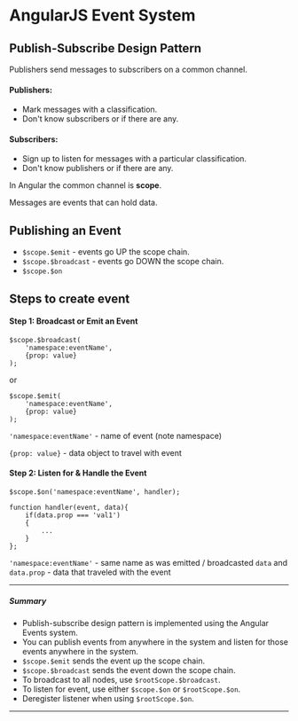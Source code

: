 # AngularJS Event System
## Publish-Subscribe Design Pattern
Publishers send messages to subscribers on a common channel.
#### Publishers:
* Mark messages with a classification.
* Don't know subscribers or if there are any.
#### Subscribers:
* Sign up to listen for messages with a particular classification.
* Don't know publishers or if there are any.

In Angular the common channel is __scope__.

Messages are events that can hold data.
## Publishing an Event
* `$scope.$emit` - events go UP the scope chain.
* `$scope.$broadcast` - events go DOWN the scope chain.
* `$scope.$on`
## Steps to create event
#### Step 1: Broadcast or Emit an Event
```
$scope.$broadcast(
    'namespace:eventName',
    {prop: value}
);
```
or
```
$scope.$emit(
    'namespace:eventName',
    {prop: value}
);
```
`'namespace:eventName'` - name of event (note namespace)

`{prop: value}` - data object to travel with event
#### Step 2: Listen for & Handle the Event
```
$scope.$on('namespace:eventName', handler);

function handler(event, data){
    if(data.prop === 'val1')
    {
        ...
    }
};
```
`'namespace:eventName'` - same name as was emitted / broadcasted
`data` and `data.prop` - data that traveled with the event

***
##### _Summary_
* Publish-subscribe design pattern is implemented using the Angular Events system.
* You can publish events from anywhere in the system and listen for those events anywhere in the system.
* `$scope.$emit` sends the event up the scope chain.
* `$scope.$broadcast` sends the event down the scope chain.
* To broadcast to all nodes, use `$rootScope.$broadcast`.
* To listen for event, use either `$scope.$on` or `$rootScope.$on`.
* Deregister listener when using `$rootScope.$on`.
***